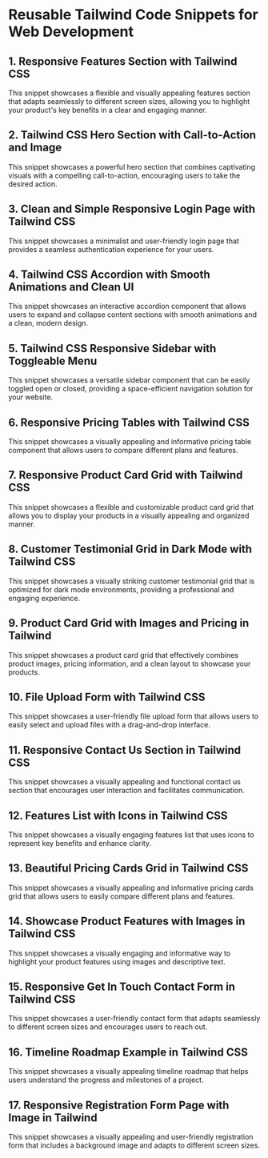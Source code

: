 # Reusable Tailwind Code Snippets for Web Development

## 1. Responsive Features Section with Tailwind CSS
This snippet showcases a flexible and visually appealing features section that adapts seamlessly to different screen sizes, allowing you to highlight your product's key benefits in a clear and engaging manner.


## 2. Tailwind CSS Hero Section with Call-to-Action and Image
This snippet showcases a powerful hero section that combines captivating visuals with a compelling call-to-action, encouraging users to take the desired action.


## 3. Clean and Simple Responsive Login Page with Tailwind CSS
This snippet showcases a minimalist and user-friendly login page that provides a seamless authentication experience for your users.


## 4. Tailwind CSS Accordion with Smooth Animations and Clean UI
This snippet showcases an interactive accordion component that allows users to expand and collapse content sections with smooth animations and a clean, modern design.


## 5. Tailwind CSS Responsive Sidebar with Toggleable Menu
This snippet showcases a versatile sidebar component that can be easily toggled open or closed, providing a space-efficient navigation solution for your website.


## 6. Responsive Pricing Tables with Tailwind CSS
This snippet showcases a visually appealing and informative pricing table component that allows users to compare different plans and features.


## 7. Responsive Product Card Grid with Tailwind CSS
This snippet showcases a flexible and customizable product card grid that allows you to display your products in a visually appealing and organized manner.


## 8. Customer Testimonial Grid in Dark Mode with Tailwind CSS
This snippet showcases a visually striking customer testimonial grid that is optimized for dark mode environments, providing a professional and engaging experience.


## 9. Product Card Grid with Images and Pricing in Tailwind
This snippet showcases a product card grid that effectively combines product images, pricing information, and a clean layout to showcase your products.


## 10. File Upload Form with Tailwind CSS
This snippet showcases a user-friendly file upload form that allows users to easily select and upload files with a drag-and-drop interface.


## 11. Responsive Contact Us Section in Tailwind CSS
This snippet showcases a visually appealing and functional contact us section that encourages user interaction and facilitates communication.


## 12. Features List with Icons in Tailwind CSS
This snippet showcases a visually engaging features list that uses icons to represent key benefits and enhance clarity.


## 13. Beautiful Pricing Cards Grid in Tailwind CSS
This snippet showcases a visually appealing and informative pricing cards grid that allows users to easily compare different plans and features.


## 14. Showcase Product Features with Images in Tailwind CSS
This snippet showcases a visually engaging and informative way to highlight your product features using images and descriptive text.


## 15. Responsive Get In Touch Contact Form in Tailwind CSS
This snippet showcases a user-friendly contact form that adapts seamlessly to different screen sizes and encourages users to reach out.


## 16. Timeline Roadmap Example in Tailwind CSS
This snippet showcases a visually appealing timeline roadmap that helps users understand the progress and milestones of a project.


## 17. Responsive Registration Form Page with Image in Tailwind
This snippet showcases a visually appealing and user-friendly registration form that includes a background image and adapts to different screen sizes.
